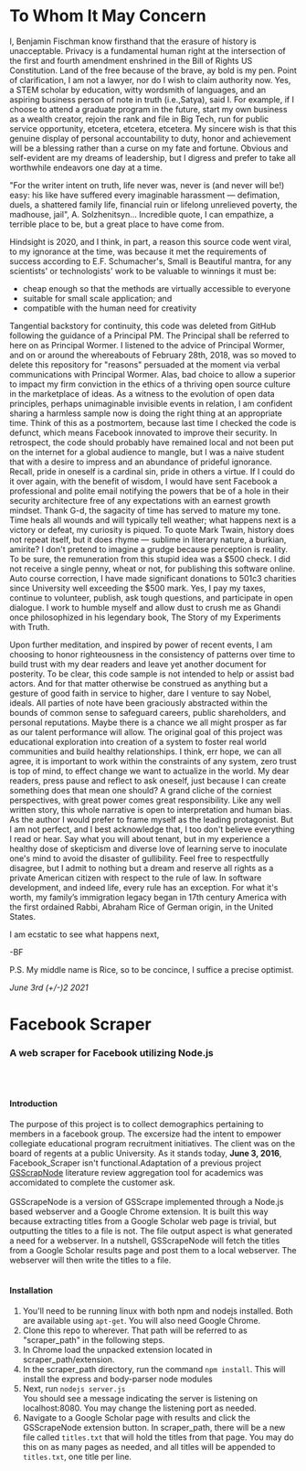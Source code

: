 # To Whom It May Concern

I, Benjamin Fischman know firsthand that the erasure of history is unacceptable. Privacy is a fundamental human right at the intersection of the first and fourth amendment enshrined in the Bill of Rights US Constitution. Land of the free because of the brave, ay bold is my pen. Point of clarification, I am not a lawyer, nor do I wish to claim authority now. Yes, a STEM scholar by education, witty wordsmith of languages, and an aspiring business person of note in truth (i.e.,Satya), said I. For example, if I choose to attend a graduate program in the future, start my own business as a wealth creator, rejoin the rank and file in Big Tech, run for public service opportunity, etcetera, etcetera, etcetera. My sincere wish is that this genuine display of personal accountability to duty, honor and achievement will be a blessing rather than a curse on my fate and fortune. Obvious and self-evident are my dreams of leadership, but I digress and prefer to take all worthwhile endeavors one day at a time.

"For the writer intent on truth, life never was, never is (and never will be!) easy: his like have suffered every imaginable harassment — defimation, duels, a shattered family life, financial ruin or lifelong unrelieved poverty, the madhouse, jail", A. Solzhenitsyn... Incredible quote, I can empathize, a terrible place to be, but a great place to have come from.

Hindsight is 2020, and I think, in part, a reason this source code went viral, to my ignorance at the time, was because it met the requirements of success according to E.F. Schumacher's, Small is Beautiful mantra, for any scientists' or technologists' work to be valuable to winnings it must be:

- cheap enough so that the methods are virtually accessible to everyone
- suitable for small scale application; and
- compatible with the human need for creativity

Tangential backstory for continuity, this code was deleted from GitHub following the guidance of a Principal PM. The Principal shall be referred to here on as Principal Wormer. I listened to the advice of Principal Wormer, and on or around the whereabouts of February 28th, 2018, was so moved to delete this repository for "reasons" persuaded at the moment via verbal communications with Principal Wormer. Alas, bad choice to allow a superior to impact my firm conviction in the ethics of a thriving open source culture in the marketplace of ideas. As a witness to the evolution of open data principles, perhaps unimaginable invisible events in relation, I am confident sharing a harmless sample now is doing the right thing at an appropriate time. Think of this as a postmortem, because last time I checked the code is defunct, which means Facebook innovated to improve their security. In retrospect, the code should probably have remained local and not been put on the internet for a global audience to mangle, but I was a naive student that with a desire to impress and an abundance of prideful ignorance. Recall, pride in oneself is a cardinal sin, pride in others a virtue. If I could do it over again, with the benefit of wisdom, I would have sent Facebook a professional and polite email notifying the powers that be of a hole in their security architecture free of any expectations with an earnest growth mindset. Thank G-d, the sagacity of time has served to mature my tone. Time heals all wounds and will typically tell weather; what happens next is a victory or defeat, my curiosity is piqued. To quote Mark Twain, history does not repeat itself, but it does rhyme — sublime in literary nature, a burkian, amirite? I don't pretend to imagine a grudge because perception is reality. To be sure, the remuneration from this stupid idea was a $500 check. I did not receive a single penny, wheat or not, for publishing this software online. Auto course correction, I have made significant donations to 501c3 charities since University well exceeding the $500 mark. Yes, I pay my taxes, continue to volunteer, publish, ask tough questions, and participate in open dialogue. I work to humble myself and allow dust to crush me as Ghandi once philosophized in his legendary book, The Story of my Experiments with Truth.

Upon further meditation, and inspired by power of recent events, I am choosing to honor righteousness in the consistency of patterns over time to build trust with my dear readers and leave yet another document for posterity. To be clear, this code sample is not intended to help or assist bad actors. And for that matter otherwise be construed as anything but a gesture of good faith in service to higher, dare I venture to say Nobel, ideals. All parties of note have been graciously abstracted within the bounds of common sense to safeguard careers, public shareholders, and personal reputations. Maybe there is a chance we all might prosper as far as our talent performance will allow. The original goal of this project was educational exploration into creation of a system to foster real world communities and build healthy relationships. I think, err hope, we can all agree, it is important to work within the constraints of any system, zero trust is top of mind, to effect change we want to actualize in the world. My dear readers, press pause and reflect to ask oneself, just because I can create something does that mean one should? A grand cliche of the corniest perspectives, with great power comes great responsibility. Like any well written story, this whole narrative is open to interpretation and human bias. As the author I would prefer to frame myself as the leading protagonist. But I am not perfect, and I best acknowledge that, I too don't believe everything I read or hear. Say what you will about tenant, but in my experience a healthy dose of skepticism and diverse love of learning serve to inoculate one's mind to avoid the disaster of gullibility. Feel free to respectfully disagree, but I admit to nothing but a dream and reserve all rights as a private American citizen with respect to the rule of law. In software development, and indeed life, every rule has an exception. For what it's worth, my family’s immigration legacy began in 17th century America with the first ordained Rabbi, Abraham Rice of German origin, in the United States.


I am ecstatic to see what happens next,

-BF

P.S. My middle name is Rice, so to be concince, I suffice a precise optimist.


*June 3rd (+/-)2 2021*

# Facebook Scraper
### A web scraper for Facebook utilizing Node.js

<br><br>
#### Introduction
The purpose of this project is to collect demographics pertaining to members in a facebook group. The excersize had the intent to empower collegiate educational program recruitment initiatives. The client was on the board of regents at a public University.
As it stands today, **June 3, 2016**,
Facebook_Scraper isn't functional.Adaptation of a previous project
[GSScrapNode](https://github.com/BenjiFischman/GSScrapeNode) literature review aggregation tool for academics 
was accomidated to complete the customer ask.
<br><br>
GSScrapeNode is a version of GSScrape implemented through a Node.js
based webserver and a Google Chrome extension. It is built this way
because extracting titles from a Google Scholar web page is trivial,
but outputting the titles to a file is not. The file output aspect is
what generated a need for a webserver. In a nutshell, GSScrapeNode will
fetch the titles from a Google Scholar results page and post them to
a local webserver. The webserver will then write the titles to a file.
<br><br>
#### Installation
<ol>
	<li>You'll need to be running linux with both npm and nodejs
	installed. Both are available using <code>apt-get</code>.
	You will also need Google Chrome.</li>
	<li>Clone this repo to wherever. That path will be referred to as
	"scraper_path" in the following steps.</li>
	<li>In Chrome load the unpacked extension located in
	scraper_path/extension.</li>
	<li>In the scraper_path directory, run the command
	<code>npm install</code>. This will install the express and
	body-parser node modules</li>
	<li>Next, run <code>nodejs server.js</code><br>You should see a
	message indicating the server is listening on localhost:8080. You
	may change the listening port as needed.</li>
	<li>Navigate to a Google Scholar page with results and click the
	GSScrapeNode extension button. In scraper_path, there will be a new
	file called <code>titles.txt</code> that will hold the titles from
	that page. You may do this on as many pages as needed, and all
	titles will be appended to <code>titles.txt</code>, one title per
	line.</li>
</ol>
